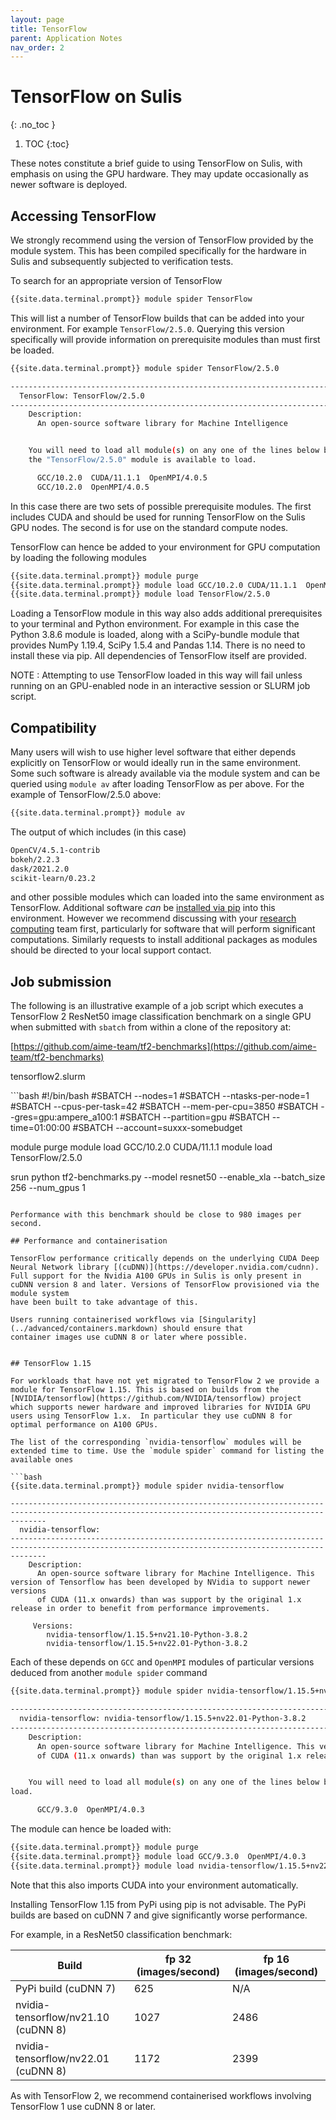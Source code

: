 ```yaml
---
layout: page
title: TensorFlow
parent: Application Notes
nav_order: 2
---
```


# TensorFlow on Sulis
{: .no_toc }

1. TOC
{:toc}

These notes constitute a brief guide to using TensorFlow on Sulis, with emphasis on using the GPU hardware. They may update occasionally as newer software is deployed.


## Accessing TensorFlow

We strongly recommend using the version of TensorFlow provided by the module system. This has been compiled specifically for the hardware in Sulis and subsequently subjected to verification tests.

To search for an appropriate version of TensorFlow

```bash
{{site.data.terminal.prompt}} module spider TensorFlow
```

This will list a number of TensorFlow builds that can be added into your environment. For example `TensorFlow/2.5.0`. Querying this version specifically will provide information on prerequisite modules than must first be loaded.

```bash
{{site.data.terminal.prompt}} module spider TensorFlow/2.5.0

-----------------------------------------------------------------------------
  TensorFlow: TensorFlow/2.5.0
-----------------------------------------------------------------------------
    Description:
      An open-source software library for Machine Intelligence


    You will need to load all module(s) on any one of the lines below before
    the "TensorFlow/2.5.0" module is available to load.

      GCC/10.2.0  CUDA/11.1.1  OpenMPI/4.0.5
      GCC/10.2.0  OpenMPI/4.0.5

```
In this case there are two sets of possible prerequisite modules. The first includes CUDA and should
be used for running TensorFlow on the Sulis GPU nodes. The second is for use on the standard
compute nodes.

TensorFlow can hence be added to your environment for GPU computation by loading the following modules

```bash
{{site.data.terminal.prompt}} module purge
{{site.data.terminal.prompt}} module load GCC/10.2.0 CUDA/11.1.1  OpenMPI/4.0.5
{{site.data.terminal.prompt}} module load TensorFlow/2.5.0
```

Loading a TensorFlow module in this way also adds additional prerequisites to your terminal
and Python environment. For example in this case the Python 3.8.6 module is loaded, along with a SciPy-bundle module that provides NumPy 1.19.4, SciPy 1.5.4 and Pandas 1.14. There is no need
to install these via pip. All dependencies of TensorFlow itself are provided.

NOTE : Attempting to use TensorFlow loaded in this way will fail unless running on an GPU-enabled
node in an interactive session or SLURM job script.

## Compatibility

Many users will wish to use higher level software that either depends explicitly on TensorFlow or would ideally run in the same environment. Some such software is already available via the module system and can be queried using `module av` after loading TensorFlow as per above. For the example of TensorFlow/2.5.0 above:

```bash
{{site.data.terminal.prompt}} module av
```
The output of which includes (in this case)
```bash
OpenCV/4.5.1-contrib
bokeh/2.2.3
dask/2021.2.0
scikit-learn/0.23.2
```
and other possible modules which can loaded into the same environment as TensorFlow. Additional software *can* be [installed via pip](../gettingstarted/software/python/#accessing-additional-packages) into this environment. However we recommend discussing with your [research computing](../support) team first, particularly for software that will perform significant computations. Similarly requests to install additional packages as modules should be directed to your local support contact.

## Job submission

The following is an illustrative example of a job script which executes a TensorFlow 2 ResNet50
image classification benchmark on a single GPU when submitted with `sbatch` from within a clone of the repository at:

[https://github.com/aime-team/tf2-benchmarks](https://github.com/aime-team/tf2-benchmarks)

<p class="codeblock-label">tensorflow2.slurm</p>
```bash
#!/bin/bash
#SBATCH --nodes=1
#SBATCH --ntasks-per-node=1
#SBATCH --cpus-per-task=42
#SBATCH --mem-per-cpu=3850
#SBATCH --gres=gpu:ampere_a100:1
#SBATCH --partition=gpu
#SBATCH --time=01:00:00
#SBATCH --account=suxxx-somebudget

module purge
module load GCC/10.2.0 CUDA/11.1.1
module load TensorFlow/2.5.0

srun python tf2-benchmarks.py --model resnet50 --enable_xla --batch_size 256 --num_gpus 1
```

Performance with this benchmark should be close to 980 images per second.

## Performance and containerisation

TensorFlow performance critically depends on the underlying CUDA Deep Neural Network library [(cuDNN)](https://developer.nvidia.com/cudnn). Full support for the Nvidia A100 GPUs in Sulis is only present in cuDNN version 8 and later. Versions of TensorFlow provisioned via the module system
have been built to take advantage of this.

Users running containerised workflows via [Singularity](../advanced/containers.markdown) should ensure that
container images use cuDNN 8 or later where possible.


## TensorFlow 1.15

For workloads that have not yet migrated to TensorFlow 2 we provide a module for TensorFlow 1.15. This is based on builds from the [NVIDIA/tensorflow](https://github.com/NVIDIA/tensorflow) project
which supports newer hardware and improved libraries for NVIDIA GPU users using TensorFlow 1.x.  In particular they use cuDNN 8 for optimal performance on A100 GPUs.

The list of the corresponding `nvidia-tensorflow` modules will be extended time to time. Use the `module spider` command for listing the available ones

```bash
{{site.data.terminal.prompt}} module spider nvidia-tensorflow

----------------------------------------------------------------------------------------------------------------------------------------------------
  nvidia-tensorflow:
----------------------------------------------------------------------------------------------------------------------------------------------------
    Description:
      An open-source software library for Machine Intelligence. This version of Tensorflow has been developed by NVidia to support newer versions
      of CUDA (11.x onwards) than was support by the original 1.x release in order to benefit from performance improvements.

     Versions:
        nvidia-tensorflow/1.15.5+nv21.10-Python-3.8.2
        nvidia-tensorflow/1.15.5+nv22.01-Python-3.8.2
```

Each of these depends on `GCC` and `OpenMPI` modules of particular versions deduced from another `module spider` command

```bash
{{site.data.terminal.prompt}} module spider nvidia-tensorflow/1.15.5+nv22.01-Python-3.8.2

----------------------------------------------------------------------------------------------------------------------------------------------------
  nvidia-tensorflow: nvidia-tensorflow/1.15.5+nv22.01-Python-3.8.2
----------------------------------------------------------------------------------------------------------------------------------------------------
    Description:
      An open-source software library for Machine Intelligence. This version of Tensorflow has been developed by NVidia to support newer versions
      of CUDA (11.x onwards) than was support by the original 1.x release in order to benefit from performance improvements.


    You will need to load all module(s) on any one of the lines below before the "nvidia-tensorflow/1.15.5+nv22.01-Python-3.8.2" module is available to
load.

      GCC/9.3.0  OpenMPI/4.0.3

```
The module can hence be loaded with:

```bash
{{site.data.terminal.prompt}} module purge
{{site.data.terminal.prompt}} module load GCC/9.3.0  OpenMPI/4.0.3
{{site.data.terminal.prompt}} module load nvidia-tensorflow/1.15.5+nv22.01-Python-3.8.2
```

Note that this also imports CUDA into your environment automatically.

Installing TensorFlow 1.15 from PyPi using pip is not advisable. The PyPi builds are based on cuDNN 7 and give significantly worse performance.

For example, in a ResNet50 classification benchmark:

| Build                               | fp 32 (images/second) | fp 16 (images/second) |
|-------------------------------------|-----------------------|-----------------------|
| PyPi build                (cuDNN 7) |        625            |         N/A           |
| nvidia-tensorflow/nv21.10 (cuDNN 8) |        1027           |        2486           |
| nvidia-tensorflow/nv22.01 (cuDNN 8) |        1172           |        2399           |

As with TensorFlow 2, we recommend containerised workflows involving TensorFlow 1 use cuDNN 8 or later.
